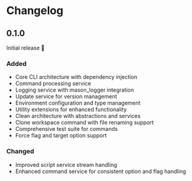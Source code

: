 # Changelog

## 0.1.0

Initial release 🎉

### Added
- Core CLI architecture with dependency injection
- Command processing service
- Logging service with mason_logger integration
- Update service for version management
- Environment configuration and type management
- Utility extensions for enhanced functionality
- Clean architecture with abstractions and services
- Clone workspace command with file renaming support
- Comprehensive test suite for commands
- Force flag and target option support

### Changed
- Improved script service stream handling
- Enhanced command service for consistent option and flag handling
